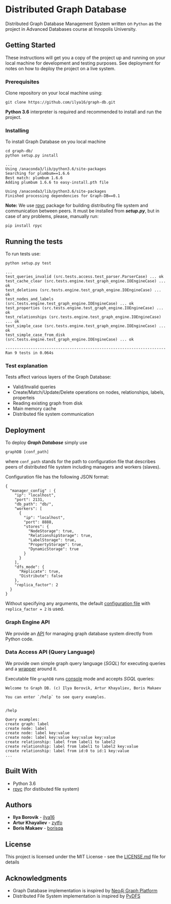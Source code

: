 # Distributed Graph Database

Distributed Graph Database Management System written on `Python` as the project in Advanced Databases course at Innopolis University.

## Getting Started

These instructions will get you a copy of the project up and running on your local machine for development and testing purposes. See deployment for notes on how to deploy the project on a live system.

### Prerequisites

Clone repository on your local machine using:

```
git clone https://github.com/ilya16/graph-db.git
```

**Python 3.6** interpreter is required and recommended to install and run the project.

### Installing

To install Graph Database on you local machine

```
cd graph-db/
python setup.py install
```

```
...
Using /anaconda3/lib/python3.6/site-packages
Searching for plumbum==1.6.6
Best match: plumbum 1.6.6
Adding plumbum 1.6.6 to easy-install.pth file

Using /anaconda3/lib/python3.6/site-packages
Finished processing dependencies for Graph-DB==0.1
```

**Note:** We use [rpyc](https://github.com/tomerfiliba/rpyc) package for building distributing file system and communication between peers. It must be installed from ***setup.py***, but in case of any problems, please, manually run:

```
pip install rpyc
```


## Running the tests

To run tests use:
```
python setup.py test
```

```
...
test_queries_invalid (src.tests.access.test_parser.ParserCase) ... ok
test_cache_clear (src.tests.engine.test_graph_engine.IOEngineCase) ... ok
test_deletions (src.tests.engine.test_graph_engine.IOEngineCase) ... ok
test_nodes_and_labels (src.tests.engine.test_graph_engine.IOEngineCase) ... ok
test_properties (src.tests.engine.test_graph_engine.IOEngineCase) ... ok
test_relationships (src.tests.engine.test_graph_engine.IOEngineCase) ... ok
test_simple_case (src.tests.engine.test_graph_engine.IOEngineCase) ... ok
test_simple_case_from_disk (src.tests.engine.test_graph_engine.IOEngineCase) ... ok

----------------------------------------------------------------------
Ran 9 tests in 0.064s
```

### Test explanation

Tests affect various layers of the Graph Database:
* Valid/Invalid queries
* Create/Match/Update/Delete operations on nodes, relationships, labels, properteis
* Reading existing graph from disk
* Main memory cache
* Distributed file system communication

## Deployment

To deploy ***Graph Database*** simply use
```
graphDB [conf_path]
```
where `conf_path` stands for the path to configuration file that describes peers of distributed file system including managers and workers (slaves). 

Configuration file has the following JSON format:

```
{
  "manager_config" : {
    "ip": "localhost",
    "port": 2131,
    "db_path": "db/",
    "workers": [
      {
        "ip": "localhost",
        "port": 8888,
        "stores": {
          "NodeStorage": true,
          "RelationshipStorage": true,
          "LabelStorage": true,
          "PropertyStorage": true,
          "DynamicStorage": true
        }
      }
    ],
    "dfs_mode": {
      "Replicate": true,
      "Distribute": false
    },
    "replica_factor": 2
  }
}
```

Without specifying any arguments, the default [configuration file](configs/config.json) with `replica_factor = 2` is used.

### Graph Engine API
We provide an [API](src/graph_db/engine/api.py) for managing graph database system directly from Python code.

### Data Access API (Query Language)
We provide own simple graph query language (*SGQL*) for executing queries and a [wrapper](src/graph_db/access/db.py) around it.

Executable file `graphDB` runs [console](src/graph_db/console/console.py) mode and accepts *SGQL* queries:
```
Welcome to Graph DB. (c) Ilya Borovik, Artur Khayaliev, Boris Makaev

You can enter `/help` to see query examples.


/help

Query examples:
create graph: label
create node: label
create node: label key:value
create node: label key:value key:value key:value
create relationship: label from label1 to label2
create relationship: label from label1 to label2 key:value
create relationship: label from id:0 to id:1 key:value
...
```
## Built With

* Python 3.6
* [rpyc](https://github.com/tomerfiliba/rpyc) (for distibuted file system)

## Authors

* **Ilya Borovik** - [ilya16](https://github.com/ilya16/)
* **Artur Khayaliev** - [zytfo](https://github.com/zytfo)
* **Boris Makaev** - [borisqa](https://github.com/Borisqa)

## License

This project is licensed under the MIT License - see the [LICENSE.md](https://github.com/ilya16/graph-db/blob/readme/LICENSE.md) file for details

## Acknowledgments

* Graph Database implementation is inspired by [Neo4j Graph Platform](https://neo4j.com/)
* Distributed File System implementation is inspired by [PyDFS](https://github.com/iyidgnaw/PyDFS)


